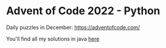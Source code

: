 # Advent of Code 2022 - Python

Daily puzzles in December: https://adventofcode.com/

You'll find all my solutions in java [here](https://github.com/jLereback/AdventOfCode2022)